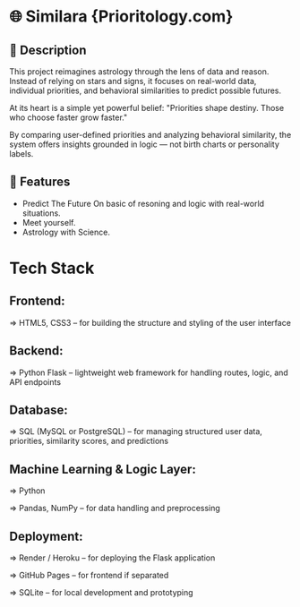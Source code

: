 # 🌐 Similara {Prioritology.com}

## 📘 Description
This project reimagines astrology through the lens of data and reason. Instead of relying on stars and signs, it focuses on real-world data, individual priorities, and behavioral similarities to predict possible futures.

At its heart is a simple yet powerful belief:
"Priorities shape destiny. Those who choose faster grow faster."

By comparing user-defined priorities and analyzing behavioral similarity, the system offers insights grounded in logic — not birth charts or personality labels.

## 🚀 Features
- Predict The Future On basic of resoning and logic with real-world situations.
- Meet yourself.
- Astrology with Science.

# Tech Stack
## Frontend:

=> HTML5, CSS3 – for building the structure and styling of the user interface

## Backend:

=> Python Flask – lightweight web framework for handling routes, logic, and API endpoints

## Database:

=> SQL (MySQL or PostgreSQL) – for managing structured user data, priorities, similarity scores, and predictions

## Machine Learning & Logic Layer:

=> Python

=> Pandas, NumPy – for data handling and preprocessing

## Deployment:

=> Render / Heroku – for deploying the Flask application

=> GitHub Pages – for frontend if separated

=> SQLite – for local development and prototyping
